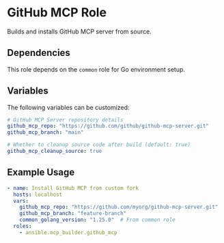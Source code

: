 # GitHub MCP Role

Builds and installs GitHub MCP server from source.

## Dependencies

This role depends on the `common` role for Go environment setup.

## Variables

The following variables can be customized:

```yaml
# GitHub MCP Server repository details
github_mcp_repo: "https://github.com/github/github-mcp-server.git"
github_mcp_branch: "main"

# Whether to cleanup source code after build (default: true)
github_mcp_cleanup_source: true
```

## Example Usage

```yaml
- name: Install GitHub MCP from custom fork
  hosts: localhost
  vars:
    github_mcp_repo: "https://github.com/myorg/github-mcp-server.git"
    github_mcp_branch: "feature-branch"
    common_golang_version: "1.25.0"  # From common role
  roles:
    - ansible.mcp_builder.github_mcp
```

